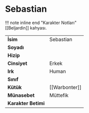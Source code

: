 # Sebastian   
!!! note inline end "Karakter Notları"  
	[[Beljardin]] kahyası.     
  
|  |  |  
|---|---|  
| **İsim** | Sebastian |  
| **Soyadı** |  |  
| **Hizip** |  |  
| **Cinsiyet** | Erkek |  
| **Irk** | Human |  
| **Sınıf** |  |  
| **Kütük** | [[Warbonter]] |  
| **Münasebet** | Müttefik |  
| **Karakter Betimi** |  |  
  
  
